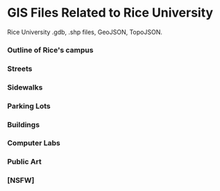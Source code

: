 # GIS Files Related to Rice University
Rice University .gdb, .shp files, GeoJSON, TopoJSON.

### Outline of Rice's campus
### Streets
### Sidewalks
### Parking Lots
### Buildings
### Computer Labs
### Public Art
### [NSFW]
